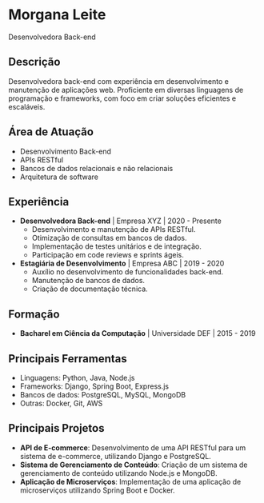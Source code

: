 # Morgana Leite

Desenvolvedora Back-end

## Descrição

Desenvolvedora back-end com experiência em desenvolvimento e manutenção de aplicações web. Proficiente em diversas linguagens de programação e frameworks, com foco em criar soluções eficientes e escaláveis.

## Área de Atuação

- Desenvolvimento Back-end
- APIs RESTful
- Bancos de dados relacionais e não relacionais
- Arquitetura de software

## Experiência

- **Desenvolvedora Back-end** | Empresa XYZ | 2020 - Presente
  - Desenvolvimento e manutenção de APIs RESTful.
  - Otimização de consultas em bancos de dados.
  - Implementação de testes unitários e de integração.
  - Participação em code reviews e sprints ágeis.
- **Estagiária de Desenvolvimento** | Empresa ABC | 2019 - 2020
  - Auxílio no desenvolvimento de funcionalidades back-end.
  - Manutenção de bancos de dados.
  - Criação de documentação técnica.

## Formação

- **Bacharel em Ciência da Computação** | Universidade DEF | 2015 - 2019

## Principais Ferramentas

- Linguagens: Python, Java, Node.js
- Frameworks: Django, Spring Boot, Express.js
- Bancos de dados: PostgreSQL, MySQL, MongoDB
- Outras: Docker, Git, AWS

## Principais Projetos

- **API de E-commerce**: Desenvolvimento de uma API RESTful para um sistema de e-commerce, utilizando Django e PostgreSQL.
- **Sistema de Gerenciamento de Conteúdo**: Criação de um sistema de gerenciamento de conteúdo utilizando Node.js e MongoDB.
- **Aplicação de Microserviços**: Implementação de uma aplicação de microserviços utilizando Spring Boot e Docker.
